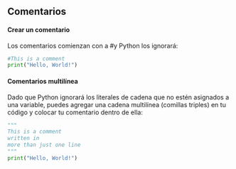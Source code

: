 ## Comentarios

#### Crear un comentario
Los comentarios comienzan con a #y Python los ignorará:

```python
#This is a comment
print("Hello, World!")
```

#### Comentarios multilínea
Dado que Python ignorará los literales de cadena que no estén asignados a una variable, puedes agregar una cadena multilínea (comillas triples) en tu código y colocar tu comentario dentro de ella:

```python
"""
This is a comment
written in
more than just one line
"""
print("Hello, World!")
```